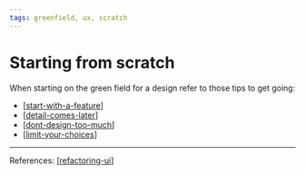 ```yaml
--- 
tags: greenfield, ux, scratch
---
```


# Starting from scratch
When starting on the green field for a design refer to those tips to get going:
- [[start-with-a-feature]]
- [[detail-comes-later]]
- [[dont-design-too-much]]
- [[limit-your-choices]]

---
References:
[[refactoring-ui]]

[//begin]: # "Autogenerated link references for markdown compatibility"
[start-with-a-feature]: ../start-with-a-feature.md "Start with a feature, not a layout"
[detail-comes-later]: ../detail-comes-later.md "Detail comes later"
[dont-design-too-much]: ../dont-design-too-much.md "Don't design too much"
[limit-your-choices]: ../limit-your-choices.md "Limit your choices"
[refactoring-ui]: ../refactoring-ui.md "Refactoring UI"
[//end]: # "Autogenerated link references"